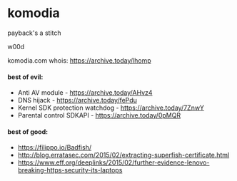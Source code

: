 # komodia
payback's a stitch

w00d

komodia.com whois: https://archive.today/lhomp

#### best of evil:

* Anti AV module - https://archive.today/AHvz4
* DNS hijack - https://archive.today/fePdu
* Kernel SDK protection watchdog - https://archive.today/7ZnwY
* Parental control SDKAPI - https://archive.today/0pMQR

#### best of good:
* https://filippo.io/Badfish/
* http://blog.erratasec.com/2015/02/extracting-superfish-certificate.html
* https://www.eff.org/deeplinks/2015/02/further-evidence-lenovo-breaking-https-security-its-laptops
